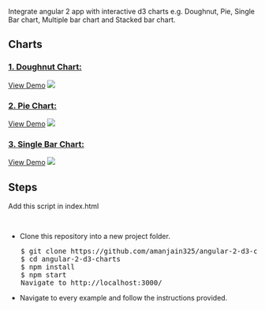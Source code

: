 Integrate angular 2 app with interactive d3 charts e.g. Doughnut, Pie, Single Bar chart, Multiple bar chart and Stacked bar chart.

<h2>Charts</h2>
<h3><a href="https://github.com/amanjain325/angular-2-d3-charts/tree/master/src/app/doughnut-chart">1. Doughnut Chart:</a></h3>
<a href="https://embed.plnkr.co/yb7541/">View Demo</a>
<img src="https://raw.githubusercontent.com/amanjain325/angular-2-d3-charts/master/src/assets/img/donut-chart-example.png" />

<h3><a href="https://github.com/amanjain325/angular-2-d3-charts/tree/master/src/app/pie-chart">2. Pie Chart:</a></h3>
 <a href="https://embed.plnkr.co/i3qi1z/">View Demo</a>
<img src="https://raw.githubusercontent.com/amanjain325/angular-2-d3-charts/master/src/assets/img/pie-chart-example.png">
<h3><a href="https://github.com/amanjain325/angular-2-d3-charts/tree/master/src/app/single-bar-chart">3. Single Bar Chart:</a></h3>
 <a href="https://embed.plnkr.co/i3qi1z/">View Demo</a>
<img src="https://raw.githubusercontent.com/amanjain325/angular-2-d3-charts/master/src/assets/img/single-bar-chart-example.png">

<h2>Steps</h2>

<p>Add this script in index.html</p>
<pre>
<script src="https://cdnjs.cloudflare.com/ajax/libs/d3/3.5.6/d3.min.js" charset="utf-8"></script>
</pre>

<ul>
  <li>Clone this repository into a new project folder.</li>
  </ul>
<pre>   $ git clone https://github.com/amanjain325/angular-2-d3-charts.git
   $ cd angular-2-d3-charts
   $ npm install
   $ npm start
   Navigate to http://localhost:3000/</pre>
   <ul>
  <li> Navigate to every example and follow the instructions provided.</li>
</ul>
